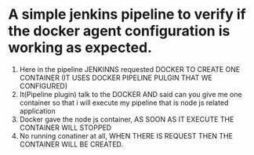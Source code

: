 # A simple jenkins pipeline to verify if the docker agent configuration is working as expected.

1) Here in the pipeline JENKINNS requested DOCKER TO CREATE ONE CONTAINER (IT USES DOCKER PIPELINE PULGIN THAT WE CONFIGURED)
2) It(Pipeline plugin) talk to the DOCKER AND said can you give me one container so that i will execute my pipeline that is node js related application
3) Docker gave the node js container, AS SOON AS IT EXECUTE THE CONTAINER WILL STOPPED
4) No running conatiner at all, WHEN THERE IS REQUEST THEN THE CONTAINER WILL BE CREATED.

